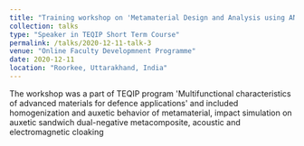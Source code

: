 ```yaml
---
title: "Training workshop on 'Metamaterial Design and Analysis using ANSYS Mechanical and HFSS'"
collection: talks
type: "Speaker in TEQIP Short Term Course"
permalink: /talks/2020-12-11-talk-3
venue: "Online Faculty Developmnent Programme"
date: 2020-12-11
location: "Roorkee, Uttarakhand, India"
---
```


The workshop was a part of TEQIP program 'Multifunctional characteristics of advanced materials for defence applications' and included homogenization and auxetic behavior of metamaterial, impact simulation on auxetic sandwich dual-negative metacomposite, acoustic and electromagnetic cloaking
